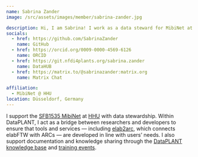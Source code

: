 ```yaml
---
name: Sabrina Zander
image: /src/assets/images/member/sabrina-zander.jpg

description: Hi, I am Sabrina! I work as a data steward for MibiNet at HHU Düsseldorf
socials:
  - href: https://github.com/SabrinaZander
    name: GitHub
  - href: https://orcid.org/0009-0000-4569-6126
    name: ORCID
  - href: https://git.nfdi4plants.org/sabrina.zander
    name: DataHUB
  - href: https://matrix.to/@sabrinazander:matrix.org
    name: Matrix Chat

affiliation: 
  - MibiNet @ HHU
location: Düsseldorf, Germany
---
```


I support the [SFB1535 MibiNet](https://www.sfb1535.hhu.de/mibinet) at [HHU](http://hhu.de/) with data stewardship. 
Within DataPLANT, I act as a bridge between researchers and developers to ensure that tools and services — including [elab2arc](https://github.com/nfdi4plants/elab2arc), which connects elabFTW with ARCs — are developed in line with users’ needs. I also support documentation and knowledge sharing through the [DataPLANT knowledge base](https://nfdi4plants.org/nfdi4plants.knowledgebase/)
 and [training events](/events/). 

